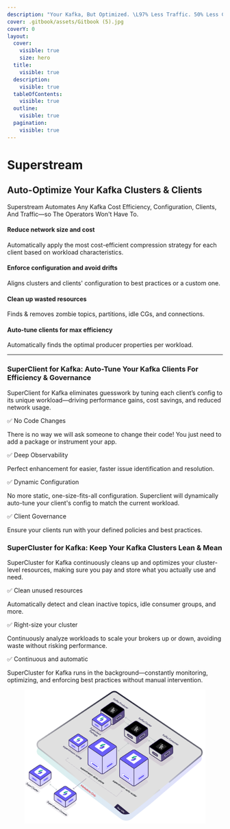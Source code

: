 ```yaml
---
description: "Your Kafka, But Optimized. \L97% Less Traffic. 50% Less Cost."
cover: .gitbook/assets/Gitbook (5).jpg
coverY: 0
layout:
  cover:
    visible: true
    size: hero
  title:
    visible: true
  description:
    visible: true
  tableOfContents:
    visible: true
  outline:
    visible: true
  pagination:
    visible: true
---
```


# Superstream

## Auto-Optimize Your Kafka Clusters & Clients

Superstream Automates Any Kafka Cost Efficiency, Configuration, Clients, And Traffic—so The Operators Won't Have To.

#### Reduce network size and cost

Automatically apply the most cost-efficient compression strategy for each client based on workload characteristics.

#### Enforce configuration and avoid drifts

Aligns clusters and clients' configuration to best practices or a custom one.

#### Clean up wasted resources

Finds & removes zombie topics, partitions, idle CGs, and connections.

#### Auto-tune clients for max efficiency

Automatically finds the optimal producer properties per workload.

***

### SuperClient for Kafka: Auto-Tune Your Kafka Clients For Efficiency & Governance

SuperClient for Kafka eliminates guesswork by tuning each client’s config to its unique workload—driving performance gains, cost savings, and reduced network usage.

✅ No Code Changes

There is no way we will ask someone to change their code! You just need to add a package or instrument your app.

✅ Deep Observability

Perfect enhancement for easier, faster issue identification and resolution.

✅ Dynamic Configuration

No more static, one-size-fits-all configuration. Superclient will dynamically auto-tune your client's config to match the current workload.

✅ Client Governance

Ensure your clients run with your defined policies and best practices.

### SuperCluster for Kafka: Keep Your Kafka Clusters Lean & Mean

SuperCluster for Kafka continuously cleans up and optimizes your cluster-level resources, making sure you pay and store what you actually use and need.

✅ Clean unused resources

Automatically detect and clean inactive topics, idle consumer groups, and more.

✅ Right-size your cluster

Continuously analyze workloads to scale your brokers up or down, avoiding waste without risking performance.

✅ Continuous and automatic

SuperCluster for Kafka runs in the background—constantly monitoring, optimizing, and enforcing best practices without manual intervention.

<figure><img src=".gitbook/assets/Superstream deployment arch (2).png" alt=""><figcaption></figcaption></figure>
